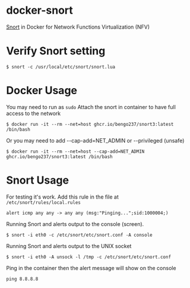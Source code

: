 # docker-snort

[Snort](https://www.snort.org/) in Docker for Network Functions Virtualization (NFV)


# Verify Snort setting 
```
$ snort -c /usr/local/etc/snort/snort.lua 
```

# Docker Usage
You may need to run as `sudo`
Attach the snort in container to have full access to the network

```
$ docker run -it --rm --net=host ghcr.io/bengo237/snort3:latest /bin/bash
```

Or you may need to add --cap-add=NET_ADMIN or --privileged (unsafe)

```
$ docker run -it --rm --net=host --cap-add=NET_ADMIN ghcr.io/bengo237/snort3:latest /bin/bash
```


# Snort Usage

For testing it's work. Add this rule in the file at `/etc/snort/rules/local.rules`

```
alert icmp any any -> any any (msg:"Pinging...";sid:1000004;)
```

Running Snort and alerts output to the console (screen).

```
$ snort -i eth0 -c /etc/snort/etc/snort.conf -A console
```

Running Snort and alerts output to the UNIX socket

```
$ snort -i eth0 -A unsock -l /tmp -c /etc/snort/etc/snort.conf
```

Ping in the container then the alert message will show on the console

```
ping 8.8.8.8
```